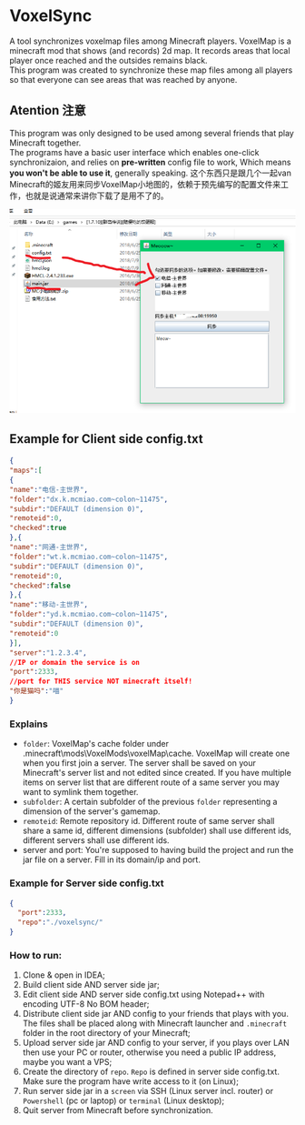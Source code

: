 # VoxelSync
A tool synchronizes voxelmap files among Minecraft players.
VoxelMap is a minecraft mod that shows (and records) 2d map. It records areas that local player once reached and the outsides remains black.  
This program was created to synchronize these map files among all players so that everyone can see areas that was reached by anyone.

## Atention 注意
This program was only designed to be used among several friends that play Minecraft together.  
The programs have a basic user interface which enables one-click synchronizaion, and relies on **pre-written** config file to work, 
Which means **you won't be able to use it**, generally speaking. 
这个东西只是跟几个一起van Minecraft的姬友用来同步VoxelMap小地图的，依赖于预先编写的配置文件来工作，也就是说通常来讲你下载了是用不了的。 

![Screenshot](Snipaste_2019-01-07_17-46-40.png)

## Example for Client side config.txt
```json
{
"maps":[
{
"name":"电信-主世界",
"folder":"dx.k.mcmiao.com~colon~11475",
"subdir":"DEFAULT (dimension 0)",
"remoteid":0,
"checked":true
},{
"name":"网通-主世界",
"folder":"wt.k.mcmiao.com~colon~11475",
"subdir":"DEFAULT (dimension 0)",
"remoteid":0,
"checked":false
},{
"name":"移动-主世界",
"folder":"yd.k.mcmiao.com~colon~11475",
"subdir":"DEFAULT (dimension 0)",
"remoteid":0
}],
"server":"1.2.3.4",
//IP or domain the service is on
"port":2333,
//port for THIS service NOT minecraft itself!
"你是猫吗":"喵"
}
```

### Explains 
* `folder`: VoxelMap's cache folder under <Your game directory>\.minecraft\mods\VoxelMods\voxelMap\cache. VoxelMap will create one when you first join a server. The server shall be saved on your Minecraft's server list and not edited since created. If you have multiple items on server list that are different route of a same server you may want to symlink them together. 
* `subfolder`: A certain subfolder of the previous `folder` representing a dimension of the server's gamemap.  
* `remoteid`: Remote repository id. Different route of same server shall share a same id, different dimensions (subfolder) shall use different ids, different servers shall use different ids.  
* server and port: You're supposed to having build the project and run the jar file on a server. Fill in its domain/ip and port.
  
### Example for Server side config.txt
```json
{
  "port":2333,
  "repo":"./voxelsync/"
}
```

### How to run:
1. Clone & open in IDEA;  
2. Build client side AND server side jar;  
3. Edit client side AND server side config.txt using Notepad++ with encoding UTF-8 No BOM header;
4. Distribute client side jar AND config to your friends that plays with you. The files shall be placed along with Minecraft launcher and `.minecraft` folder in the root directory of your Minecraft;  
5. Upload server side jar AND config to your server, if you plays over LAN then use your PC or router, otherwise you need a public IP address, maybe you want a VPS;  
6. Create the directory of `repo`. `Repo` is defined in server side config.txt. Make sure the program have write access to it (on Linux);  
7. Run server side jar in a `screen` via SSH (Linux server incl. router) or `Powershell` (pc or laptop) or `terminal` (Linux desktop);  
8. Quit server from Minecraft before synchronization.
